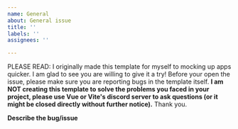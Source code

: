 ```yaml
---
name: General
about: General issue
title: ''
labels: ''
assignees: ''

---
```


PLEASE READ: I originally made this template for myself to mocking up apps quicker. I am glad to see you are willing to give it a try! Before your open the issue, please make sure you are reporting bugs in the template itself. **I am NOT creating this template to solve the problems you faced in your project, please use Vue or Vite's discord server to ask questions (or it might be closed directly without further notice).** Thank you.

**Describe the bug/issue**
